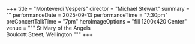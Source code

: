 +++
title = "Monteverdi Vespers"
director = "Michael Stewart"
summary = ""
performanceDate = 2025-09-13
performanceTime = "7:30pm"
preConcertTalkTime = "7pm"
heroImageOptions = "fill 1200x420 Center"
venue = """
St Mary of the Angels  
Boulcott Street, Wellington
"""
+++

